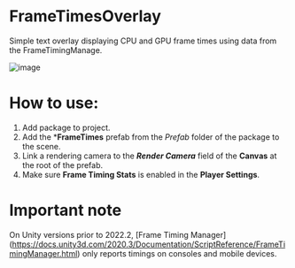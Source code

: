 # FrameTimesOverlay

Simple text overlay displaying CPU and GPU frame times using data from the FrameTimingManage.

![image](https://user-images.githubusercontent.com/71269862/226328470-93cc6807-8b61-42e6-a612-a0a02d667360.png)

# How to use:

1. Add package to project.
2. Add the ***FrameTimes** prefab from the *Prefab* folder of the package to the scene.
3. Link a rendering camera to the ***Render Camera*** field of the **Canvas** at the root of the prefab.
4. Make sure **Frame Timing Stats** is enabled in the **Player Settings**.

# Important note

On Unity versions prior to 2022.2, [Frame Timing Manager] (https://docs.unity3d.com/2020.3/Documentation/ScriptReference/FrameTimingManager.html) only reports timings on consoles and mobile devices.

